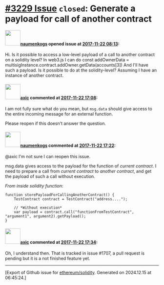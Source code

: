 # [\#3229 Issue](https://github.com/ethereum/solidity/issues/3229) `closed`: Generate a payload for call of another contract

#### <img src="https://avatars.githubusercontent.com/u/7975071?u=06eb9ae4f9b3f954056098860decccbf1340e40f&v=4" width="50">[naumenkogs](https://github.com/naumenkogs) opened issue at [2017-11-22 08:13](https://github.com/ethereum/solidity/issues/3229):

Hi.
Is it possible to access a low-level payload of a call to another contract on a solidity level?
In web3.js I can do
const addOwnerData = multisigInstance.contract.addOwner.getData(accounts[3])
And I'll have such a payload. Is it possible to do at the solidity-level? Assuming I have an instance of another contract.


#### <img src="https://avatars.githubusercontent.com/u/20340?v=4" width="50">[axic](https://github.com/axic) commented at [2017-11-22 17:08](https://github.com/ethereum/solidity/issues/3229#issuecomment-346414600):

I am not fully sure what do you mean, but `msg.data` should give access to the entire incoming message for an external function.

Please reopen if this doesn't answer the question.

#### <img src="https://avatars.githubusercontent.com/u/7975071?u=06eb9ae4f9b3f954056098860decccbf1340e40f&v=4" width="50">[naumenkogs](https://github.com/naumenkogs) commented at [2017-11-22 17:22](https://github.com/ethereum/solidity/issues/3229#issuecomment-346418878):

@axic I'm not sure I can reopen this issue.

msg.data gives access to the payload for the function of *current contract*.
I need to prepare a call from *current contract* to *another contract*, and get the payload of such a call without execution.

*From inside solidity function*:

```
function storePayloadForCallingAnotherContract() {
    TestContract contract = TestContract("address....");

    // *Without execution*
    var payload = contract.call("functionFromTestContract", "argument1", argument2).getPayload();
} 
```

#### <img src="https://avatars.githubusercontent.com/u/20340?v=4" width="50">[axic](https://github.com/axic) commented at [2017-11-22 17:34](https://github.com/ethereum/solidity/issues/3229#issuecomment-346422240):

Oh, I understand then. That is tracked in issue #1707, a pull request is pending but it is a not finished feature yet.


-------------------------------------------------------------------------------



[Export of Github issue for [ethereum/solidity](https://github.com/ethereum/solidity). Generated on 2024.12.15 at 06:45:24.]
